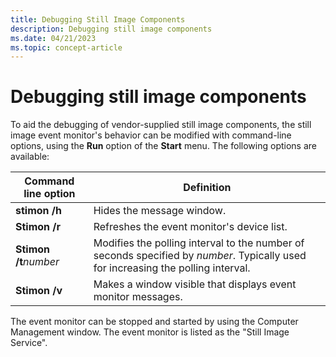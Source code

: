 ```yaml
---
title: Debugging Still Image Components
description: Debugging still image components
ms.date: 04/21/2023
ms.topic: concept-article
---
```


# Debugging still image components

To aid the debugging of vendor-supplied still image components, the still image event monitor's behavior can be modified with command-line options, using the **Run** option of the **Start** menu. The following options are available:

| Command line option | Definition |
|--|--|
| **stimon /h** | Hides the message window. |
| **Stimon /r** | Refreshes the event monitor's device list. |
| **Stimon /t***number* | Modifies the polling interval to the number of seconds specified by *number*. Typically used for increasing the polling interval. |
| **Stimon /v** | Makes a window visible that displays event monitor messages. |

The event monitor can be stopped and started by using the Computer Management window. The event monitor is listed as the "Still Image Service".

